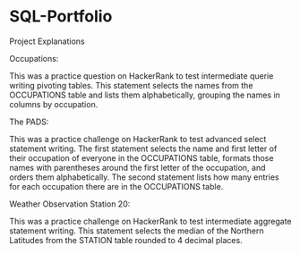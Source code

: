 # SQL-Portfolio
Project Explanations

Occupations:

This was a practice question on HackerRank to test intermediate querie writing pivoting tables. This statement selects the names from the OCCUPATIONS table and lists them alphabetically, grouping the names in columns by occupation.

The PADS: 

This was a practice challenge on HackerRank to test advanced select statement writing. The first statement selects the name and first letter of their occupation of everyone in the OCCUPATIONS table, formats those names with parentheses around the first letter of the occupation, and orders them alphabetically. The second statement lists how many entries for each occupation there are in the OCCUPATIONS table.

Weather Observation Station 20: 

This was a practice challenge on HackerRank to test intermediate aggregate statement writing. This statement selects the median of the Northern Latitudes from the STATION table rounded to 4 decimal places.
